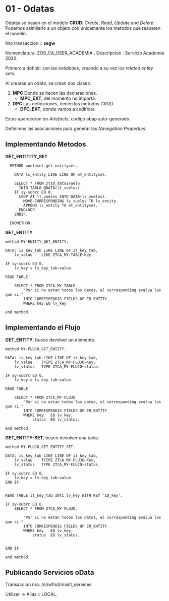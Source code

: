 # 01 - Odatas

Odatas se basan en el modelo **CRUD**: *Create*, *Read*, *Update* and *Delete*. Podemos asimilarlo a un objeto con unicamente los metodos que respeten el modelo.

Nro transaccion :: **segw**

Nomenclatura: ZOS_CA_USER_ACADEMIA.. Descripcion : Servicio Academia 2020.

Primero a definir: son las *entidades*, creando a su vez los *related entity sets*.

Al crearse un odata, se crean dos clases:

1. **MPC** Donde se hacen las declaraciones.
   - **MPC_EXT**, del momento no importa.
2. **DPC** Las definiciones, tienen los metodos *CRUD*.
   - **DPC_EXT**, donde vamos a codificar.

Estas apareceran en *Artefacts*, codigo abap auto-generado.

Definimos las asociaciones para generar las *Navegation Properties*.

## Implementando Metodos

**GET_ENTITITY_SET**

```ABAP
  METHOD vueloset_get_entityset.

    DATA ls_entity LIKE LINE OF et_entityset.

    SELECT * FROM ztsd_datosvuelo
      INTO TABLE @DATA(lt_vuelos).
    IF sy-subrc EQ 0.
      LOOP AT lt_vuelos INTO DATA(ls_vuelos).
        MOVE-CORRESPONDING ls_vuelos TO ls_entity.
        APPEND ls_entity TO et_entityset.
      ENDLOOP.
    ENDIF.

  ENDMETHOD.
```

**GET_ENTITY**

```ABAP
method MY-ENTITY_GET_ENTITY.

DATA: is_key_tab LIKE LINE OF it_key_tab,
    lv_value    LIKE ZTCA_MY-TABLE~Key.

IF sy-subrc EQ 0.
    lv_key = ls_key_tab~value.

READ TABLE

    SELECT * FROM ZTCA_MY-TABLE
        "Por si no estan todos los datos, el corresponding evalua los que si."
        INTO CORRESPENDIG FIELDS OF ER_ENTITY
        WHERE key EQ lv_key

end method.
```

## Implementando el Flujo

**GET_ENTITY**, busco devolver un elemento.

```ABAP
method MY-FLUJO_GET_ENTITY.

DATA: is_key_tab LIKE LINE OF it_key_tab,
    lv_value    TYIPE ZTCA_MY-FLUJO~Key,
    lv_status   TYPE ZTCA_MY-FLUJO~status.

IF sy-subrc EQ 0.
    lv_key = ls_key_tab~value.

READ TABLE

    SELECT * FROM ZTCA_MY-FLUJO
        "Por si no estan todos los datos, el corresponding evalua los que si."
        INTO CORRESPENDIG FIELDS OF ER_ENTITY
        WHERE key   EQ lv_key,
            status  EQ lv_status.

end method.
```

**GET_ENTITY-SET**, busco devolver una tabla.

```ABAP
method MY-FLUJO_GET_ENTITY_SET.

DATA: is_key_tab LIKE LINE OF it_key_tab,
    lv_value    TYIPE ZTCA_MY-FLUJO~Key,
    lv_status   TYPE ZTCA_MY-FLUJO~status.

IF sy-subrc EQ 0.
    lv_key = ls_key_tab~value.
END IF.


READ TABLE it_key_tab INTI lv_key WITH KEY 'ID_key'.

IF sy-subrc EQ 0.
    SELECT * FROM ZTCA_MY-FLUJO.
   
        "Por si no estan todos los datos, el corresponding evalua los que si."
        INTO CORRESPENDIG FIELDS OF ER_ENTITY
        WHERE key   EQ lv_key,
            status  EQ lv_status.


END IF.

end method.
```

## Publicando Servicios oData

Transaccion nro. /n/iwfnd/maint_services

Utilizar -> Alias :: LOCAL.

